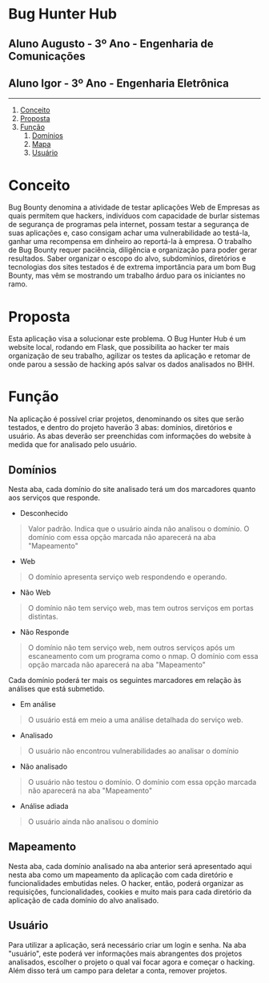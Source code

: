 # **Bug Hunter Hub**


## Aluno Augusto - 3º Ano - Engenharia de Comunicações
## Aluno Igor - 3º Ano - Engenharia Eletrônica

---

1. [Conceito](#conceito)
1. [Proposta](#proposta)
1. [Função](#função)
    1. [Domínios](#domínios)
    1. [Mapa](#mapa)
    1. [Usuário](#usuário)


# **Conceito**

Bug Bounty denomina a atividade de testar aplicações Web de Empresas as quais permitem que hackers, indivíduos com capacidade de burlar sistemas de segurança de programas pela internet, possam testar a segurança de suas aplicações e, caso consigam achar uma vulnerabilidade ao testá-la, ganhar uma recompensa em dinheiro ao reportá-la à empresa.
O trabalho de Bug Bounty requer paciência, diligência e organização para poder gerar resultados. Saber organizar o escopo do alvo, subdomínios, diretórios e tecnologias dos sites testados é de extrema importância para um bom Bug Bounty, mas vêm se mostrando um trabalho árduo para os iniciantes no ramo.

# **Proposta**

Esta aplicação visa a solucionar este problema. O Bug Hunter Hub é um website local, rodando em Flask, que possibilita ao hacker ter mais organização de seu trabalho, agilizar os testes da aplicação e retomar de onde parou a sessão de hacking após salvar os dados analisados no BHH.

# **Função**

Na aplicação é possível criar projetos, denominando os sites que serão testados, e dentro do projeto haverão 3 abas: domínios, diretórios e usuário. As abas deverão ser preenchidas com informações do website à medida que for analisado pelo usuário.

## **Domínios**
Nesta aba, cada domínio do site analisado terá um dos marcadores quanto aos serviços que responde.
- Desconhecido
> Valor padrão. Indica que o usuário ainda não analisou o domínio. O domínio com essa opção marcada não aparecerá na aba "Mapeamento"
- Web
> O domínio apresenta serviço web respondendo e operando.
- Não Web
> O domínio não tem serviço web, mas tem outros serviços em portas distintas.
- Não Responde
> O domínio não tem serviço web, nem outros serviços após um escaneamento com um programa como o nmap. O domínio com essa opção marcada não aparecerá na aba "Mapeamento"

Cada domínio poderá ter mais os seguintes marcadores em relação às análises que está submetido.
- Em análise
> O usuário está em meio a uma análise detalhada do serviço web.
- Analisado
> O usuário não encontrou vulnerabilidades ao analisar o domínio
- Não analisado
> O usuário não testou o domínio. O domínio com essa opção marcada não aparecerá na aba "Mapeamento"
- Análise adiada
> O usuário ainda não analisou o domínio

## **Mapeamento**

Nesta aba, cada domínio analisado na aba anterior será apresentado aqui nesta aba como um mapeamento da aplicação com cada diretório e funcionalidades embutidas neles.
O hacker, então, poderá organizar as requisições, funcionalidades, cookies e muito mais para cada diretório da aplicação de cada domínio do alvo analisado.

## **Usuário**

Para utilizar a aplicação, será necessário criar um login e senha. Na aba "usuário", este poderá ver informações mais abrangentes dos projetos analisados, escolher o projeto o qual vai focar agora e começar o hacking. 
Além disso terá um campo para deletar a conta, remover projetos.
